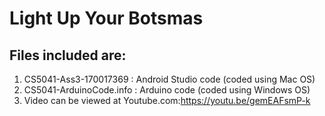 # Light Up Your Botsmas
## Files included are:
1. CS5041-Ass3-170017369 : Android Studio code (coded using Mac OS)
2. CS5041-ArduinoCode.info : Arduino code (coded using Windows OS)
3. Video can be viewed at Youtube.com:https://youtu.be/gemEAFsmP-k 


